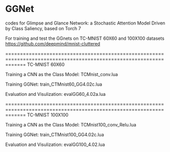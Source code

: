 # GGNet
codes for Glimpse and Glance Network: a Stochastic Attention Model Driven by Class Saliency, based on Torch 7

For training and test the GGnets on TC-MNIST 60X60 and 100X100 datasets https://github.com/deepmind/mnist-cluttered

===================================================================================================================
TC-MNIST 60X60

Training a CNN as the Class Model: TCMnist_conv.lua

Training GGNet: train_CTMnist60_GG4.02c.lua

Evaluation and Visulization: evalGG60_4.02a.lua


===================================================================================================================
TC-MNIST 100X100

Training a CNN as the Class Model: TCMnist100_conv_Relu.lua

Training GGNet: train_CTMnist100_GG4.02c.lua

Evaluation and Visulization: evalGG100_4.02.lua
